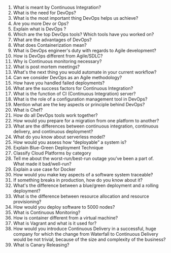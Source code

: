 1. What is meant by Continuous Integration?
2. What is the need for DevOps?
3. What is the most important thing DevOps helps us achieve?
4. Are you more Dev or Ops?
5. Explain what is DevOps ?
6. Which are the top DevOps tools? Which tools have you worked on?
7. What are the advantages of DevOps?
8. What does Containerization mean?
9. What is DevOps engineer's duty with regards to Agile development?
10. How is DevOps different from Agile/SDLC?
11. Why is Continuous monitoring necessary?
12. What is post mortem meetings?
13. What's the next thing you would automate in your current workflow?
14. Can we consider DevOps as an Agile methodology?
15. How have you handled failed deployments?
16. What are the success factors for Continuous Integration?
17. What is the function of CI (Continuous Integration) server?
18. What is the role of a configuration management tool in DevOps?
19. Mention what are the key aspects or principle behind DevOps?
20. What is Chef?
21. How do all DevOps tools work together?
22. How would you prepare for a migration from one platform to another?
23. What are the differences between continuous integration, continuous delivery, and continuous deployment?
24. What do you know about serverless model?
25. How would you assess how “deployable” a system is?
26. Explain Blue-Green Deployment Technique
27. Classify Cloud Platforms by category
28. Tell me about the worst-run/best-run outage you’ve been a part of. What made it bad/well-run?
29. Explain a use case for Docker
30. How would you make key aspects of a software system traceable?
31. If something breaks in production, how do you know about it?
32. What's the difference between a blue/green deployment and a rolling deployment?
33. What is the difference between resource allocation and resource provisioning?
34. How would you deploy software to 5000 nodes?
35. What is Continuous Monitoring?
36. How is container different from a virtual machine?
37. What is Vagrant and what is it used for?
38. How would you introduce Continuous Delivery in a successful, huge company for which the change from Waterfall to Continuous Delivery would be not trivial, because of the size and complexity of the business?
39. What is Canary Releasing?
